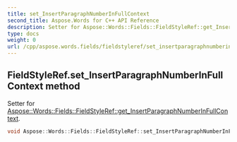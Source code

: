 ```yaml
---
title: set_InsertParagraphNumberInFullContext
second_title: Aspose.Words for C++ API Reference
description: Setter for Aspose::Words::Fields::FieldStyleRef::get_InsertParagraphNumberInFullContext. 
type: docs
weight: 0
url: /cpp/aspose.words.fields/fieldstyleref/set_insertparagraphnumberinfullcontext/
---
```

## FieldStyleRef.set_InsertParagraphNumberInFullContext method


Setter for [Aspose::Words::Fields::FieldStyleRef::get_InsertParagraphNumberInFullContext](../get_insertparagraphnumberinfullcontext/).

```cpp
void Aspose::Words::Fields::FieldStyleRef::set_InsertParagraphNumberInFullContext(bool value)
```

